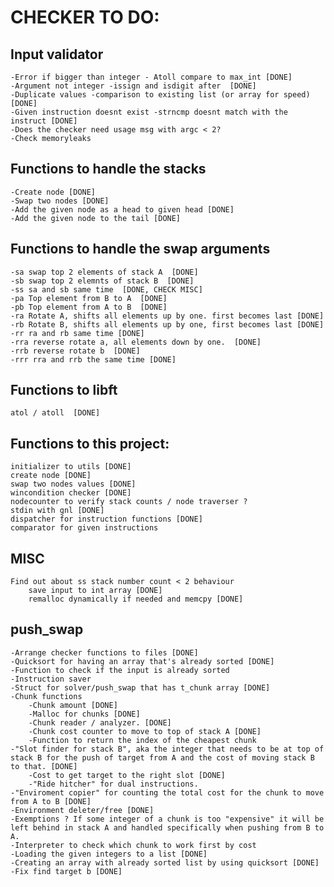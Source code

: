 # CHECKER TO DO:
	
## Input validator
	-Error if bigger than integer - Atoll compare to max_int [DONE]
	-Argument not integer -issign and isdigit after  [DONE]
	-Duplicate values -comparison to existing list (or array for speed)  [DONE]
	-Given instruction doesnt exist -strncmp doesnt match with the instruct [DONE]
	-Does the checker need usage msg with argc < 2? 
	-Check memoryleaks
## Functions to handle the stacks
	-Create node [DONE]
	-Swap two nodes [DONE] 
	-Add the given node as a head to given head [DONE]
	-Add the given node to the tail [DONE]

## Functions to handle the swap arguments  
	-sa swap top 2 elements of stack A  [DONE]
	-sb swap top 2 elemnts of stack B  [DONE]
	-ss sa and sb same time  [DONE, CHECK MISC]
	-pa Top element from B to A  [DONE]
	-pb Top element from A to B  [DONE]
	-ra Rotate A, shifts all elements up by one. first becomes last [DONE]
	-rb Rotate B, shifts all elements up by one, first becomes last [DONE]
	-rr ra and rb same time [DONE]
	-rra reverse rotate a, all elements down by one.  [DONE]
	-rrb reverse rotate b  [DONE]
	-rrr rra and rrb the same time [DONE]
## Functions to libft  
	atol / atoll  [DONE]
## Functions to this project:
	initializer to utils [DONE]
	create node [DONE]
	swap two nodes values [DONE]
	wincondition checker [DONE]
	nodecounter to verify stack counts / node traverser ?
	stdin with gnl [DONE]
	dispatcher for instruction functions [DONE]
	comparator for given instructions 
## MISC
	Find out about ss stack number count < 2 behaviour
		save input to int array [DONE]
		remalloc dynamically if needed and memcpy [DONE]
## push_swap
	-Arrange checker functions to files [DONE]
	-Quicksort for having an array that's already sorted [DONE]
	-Function to check if the input is already sorted
	-Instruction saver
	-Struct for solver/push_swap that has t_chunk array [DONE]
	-Chunk functions
		-Chunk amount [DONE]
		-Malloc for chunks [DONE]
		-Chunk reader / analyzer. [DONE]
		-Chunk cost counter to move to top of stack A [DONE]
		-Function to return the index of the cheapest chunk
	-"Slot finder for stack B", aka the integer that needs to be at top of stack B for the push of target from A and the cost of moving stack B to that. [DONE]
		-Cost to get target to the right slot [DONE]
		-"Ride hitcher" for dual instructions.
	-"Enviroment copier" for counting the total cost for the chunk to move from A to B [DONE]
	-Environment deleter/free [DONE]
	-Exemptions ? If some integer of a chunk is too "expensive" it will be left behind in stack A and handled specifically when pushing from B to A.
	-Interpreter to check which chunk to work first by cost
	-Loading the given integers to a list [DONE]
	-Creating an array with already sorted list by using quicksort [DONE]
	-Fix find target b [DONE]
